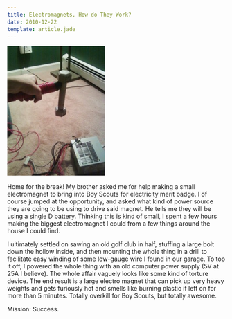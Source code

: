 ```yaml
---
title: Electromagnets, How do They Work?
date: 2010-12-22
template: article.jade
---
```


<div class="img-container">

<img src="/img/posts/downsize1-225x300.jpg">

</div>

Home for the break! My brother asked me for help making a small electromagnet to bring into Boy Scouts for electricity merit badge. I of course jumped at the opportunity, and asked what kind of power source they are going to be using to drive said magnet. He tells me they will be using a single D battery. Thinking this is kind of small, I spent a few hours making the biggest electromagnet I could from a few things around the house I could find.

<span class="more"></span>

I ultimately settled on sawing an old golf club in half, stuffing a large bolt down the hollow inside, and then mounting the whole thing in a drill to facilitate easy winding of some low-gauge wire I found in our garage. To top it off, I powered the whole thing with an old computer power supply (5V at 25A I believe). The whole affair vaguely looks like some kind of torture device. The end result is a large electro magnet that can pick up very heavy weights and gets furiously hot and smells like burning plastic if left on for more than 5 minutes. Totally overkill for Boy Scouts, but totally awesome.

Mission: Success.
